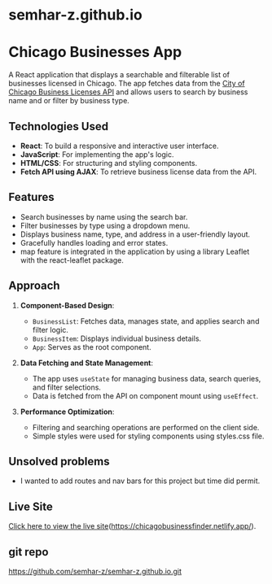 # semhar-z.github.io


# Chicago Businesses App

A React application that displays a searchable and filterable list of businesses licensed in Chicago. The app fetches data from the [City of Chicago Business Licenses API](https://data.cityofchicago.org/resource/uupf-x98q.json) and allows users to search by business name and or filter by business type.

## Technologies Used

- **React**: To build a responsive and interactive user interface.
- **JavaScript**: For implementing the app's logic.
- **HTML/CSS**: For structuring and styling components.
- **Fetch API using AJAX**: To retrieve business license data from the API.

## Features

- Search businesses by name using the search bar.
- Filter businesses by type using a dropdown menu.
- Displays business name, type, and address in a user-friendly layout.
- Gracefully handles loading and error states.
- map feature is integrated in the application by using a library Leaflet with the react-leaflet package.

## Approach

1. **Component-Based Design**: 
   - `BusinessList`: Fetches data, manages state, and applies search and filter logic.
   - `BusinessItem`: Displays individual business details.
   - `App`: Serves as the root component.

2. **Data Fetching and State Management**:
   - The app uses `useState` for managing business data, search queries, and filter selections.
   - Data is fetched from the API on component mount using `useEffect`.

3. **Performance Optimization**:
   - Filtering and searching operations are performed on the client side.
   - Simple styles were used for styling components using styles.css file.

## Unsolved problems
   
   - I wanted to add routes and nav bars for this project but time did permit. 


## Live Site

[Click here to view the live site](#)(https://chicagobusinessfinder.netlify.app/).

## git repo

https://github.com/semhar-z/semhar-z.github.io.git